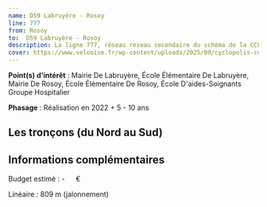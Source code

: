 ```yaml
---
name: D59 Labruyère - Rosoy
line: 777
from: Rosoy
to:  D59 Labruyère - Rosoy 
description: La ligne 777, réseau reseau secondaire du schéma de la CCLVD (tronçon 177) concerne Rosoy - D59 Labruyère - Rosoy
cover: https://www.velooise.fr/wp-content/uploads/2025/09/cyclopolis-cclvd-177.jpg
---
```


**Point(s) d'intérêt** : Mairie De Labruyère, École Élémentaire De Labruyère, Mairie De Rosoy, École Élémentaire De Rosoy, École D'aides-Soignants Groupe Hospitalier

**Phasage** : Réalisation en 2022 + 5 - 10 ans

## Les tronçons (du Nord au Sud)

## Informations complémentaires

Budget estimé :  -   € 

Linéaire : 809 m (jalonnement)

